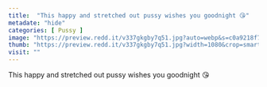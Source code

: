 ```yaml
---
title:  "This happy and stretched out pussy wishes you goodnight 😘"
metadate: "hide"
categories: [ Pussy ]
image: "https://preview.redd.it/v337gkgby7q51.jpg?auto=webp&s=c0a9218f78289e531696b1b80e27a6887e87d5f1"
thumb: "https://preview.redd.it/v337gkgby7q51.jpg?width=1080&crop=smart&auto=webp&s=10665e3a1a4d6a7975b97edb53ff2889b63ec990"
visit: ""
---
```

This happy and stretched out pussy wishes you goodnight 😘
